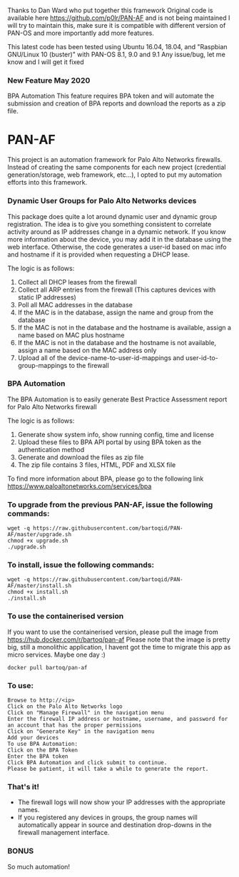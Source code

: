 Thanks to Dan Ward who put together this framework
Original code is available here https://github.com/p0lr/PAN-AF and is not being maintained
I will try to maintain this, make sure it is compatible with different version of PAN-OS
and more importantly add more features.

This latest code has been tested using Ubuntu 16.04, 18.04, and "Raspbian GNU/Linux 10 (buster)" with PAN-OS 8.1, 9.0 and 9.1
Any issue/bug, let me know and I will get it fixed

### New Feature May 2020
BPA Automation
This feature requires BPA token and will automate the submission and creation of BPA reports and download the reports as a zip file.


# PAN-AF

This project is an automation framework for Palo Alto Networks firewalls.  Instead of creating the same components for each new project (credential generation/storage, web framework, etc...), I opted to put my automation efforts into this framework.

### Dynamic User Groups for Palo Alto Networks devices

This package does quite a lot around dynamic user and dynamic group registration.  The idea is to give you something consistent to correlate activity around as IP addresses change in a dynamic network.  If you know more information about the device, you may add it in the database using the web interface.  Otherwise, the code generates a user-id based on mac info and hostname if it is provided when requesting a DHCP lease.

The logic is as follows:
1. Collect all DHCP leases from the firewall
2. Collect all ARP entries from the firewall (This captures devices with static IP addresses)
3. Poll all MAC addresses in the database
4. If the MAC is in the database, assign the name and group from the database
5. If the MAC is not in the database and the hostname is available, assign a name based on MAC plus hostname
6. If the MAC is not in the database and the hostname is not available, assign a name based on the MAC address only
7. Upload all of the device-name-to-user-id-mappings and user-id-to-group-mappings to the firewall

### BPA Automation

The BPA Automation is to easily generate Best Practice Assessment report for Palo Alto Networks firewall

The logic is as follows:
1. Generate show system info, show running config, time and license
2. Upload these files to BPA API portal by using BPA token as the authentication method
3. Generate and download the files as zip file
4. The zip file contains 3 files, HTML, PDF and XLSX file

To find more information about BPA, please go to the following link https://www.paloaltonetworks.com/services/bpa

### To upgrade from the previous PAN-AF, issue the following commands:
```
wget -q https://raw.githubusercontent.com/bartoqid/PAN-AF/master/upgrade.sh
chmod +x upgrade.sh
./upgrade.sh
```

### To install, issue the following commands:
```
wget -q https://raw.githubusercontent.com/bartoqid/PAN-AF/master/install.sh
chmod +x install.sh
./install.sh
```

### To use the containerised version

If you want to use the containerised version, please pull the image from https://hub.docker.com/r/bartoq/pan-af
Please note that the image is pretty big, still a monolithic application, I havent got the time to migrate this app
as micro services. Maybe one day :) 
```buildoutcfg
docker pull bartoq/pan-af
```

### To use:
```
Browse to http://<ip>
Click on the Palo Alto Networks logo
Click on "Manage Firewall" in the navigation menu
Enter the firewall IP address or hostname, username, and password for an account that has the proper permissions
Click on "Generate Key" in the navigation menu
Add your devices
To use BPA Automation:
Click on the BPA Token
Enter the BPA token
Click BPA Automation and click submit to continue. 
Please be patient, it will take a while to generate the report.
```

### That's it!
- The firewall logs will now show your IP addresses with the appropriate names.
- If you registered any devices in groups, the group names will automatically appear in source and destination drop-downs in the firewall management interface.

### BONUS
So much automation!
